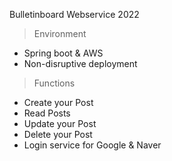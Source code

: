 Bulletinboard Webservice 2022

> Environment
- Spring boot & AWS
- Non-disruptive deployment

> Functions
- Create your Post
- Read Posts
- Update your Post
- Delete your Post
- Login service for Google & Naver
